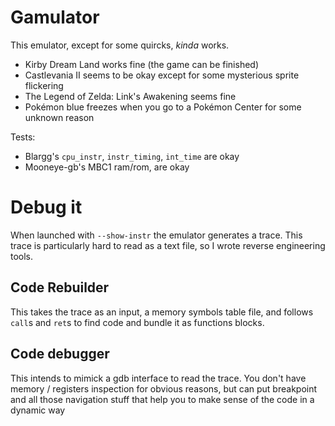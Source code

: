 # Gamulator

This emulator, except for some quircks, _kinda_ works.

- Kirby Dream Land works fine (the game can be finished)
- Castlevania II seems to be okay except for some mysterious sprite flickering
- The Legend of Zelda: Link's Awakening seems fine
- Pokémon blue freezes when you go to a Pokémon Center for some unknown reason

Tests:

- Blargg's `cpu_instr`, `instr_timing`, `int_time` are okay
- Mooneye-gb's MBC1 ram/rom, are okay

# Debug it

When launched with `--show-instr`  the emulator generates a trace. This trace
is particularly hard to read as a text file, so I wrote reverse engineering
tools.

## Code Rebuilder

This takes the trace as an input, a memory symbols table file, and follows
`call`s and `ret`s to find code and bundle it as functions blocks.

## Code debugger

This intends to mimick a gdb interface to read the trace. You don't have memory
/ registers inspection for obvious reasons, but can put breakpoint and all
those navigation stuff that help you to make sense of the code in a dynamic way

